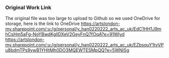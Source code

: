 ### Original Work Link
The original file was too large to upload to Github so we used OneDrive for storage, here is the link to OneDrive
https://artslondon-my.sharepoint.com/:u:/g/personal/y_han0220222_arts_ac_uk/EdC1HH1J9mhCsHm5aFg-NoYBwdKgllDXeV2GeyFnQ7fOqA?e=91WIyd
https://artslondon-my.sharepoint.com/:u:/g/personal/y_han0220222_arts_ac_uk/EZbsquY1tvVPu8bdmTPs9vwB1YHltMh0DO3MQEWTESMpQQ?e=5WNISg
